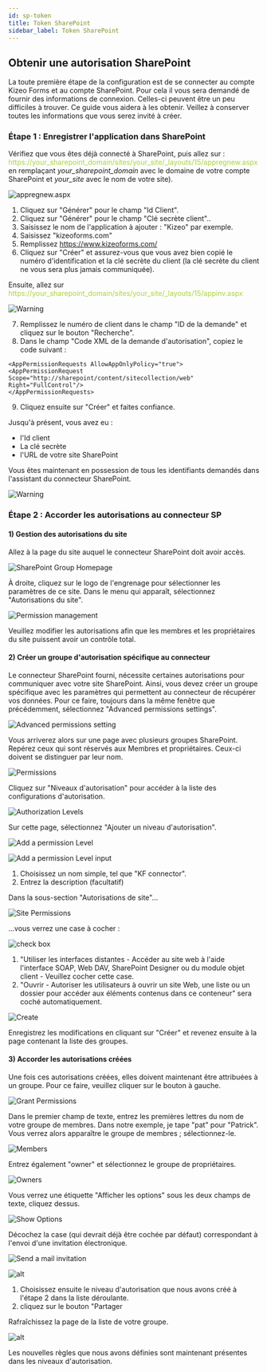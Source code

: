 ```yaml
---
id: sp-token
title: Token SharePoint
sidebar_label: Token SharePoint
---
```


## Obtenir une autorisation SharePoint

La toute première étape de la configuration est de se connecter au compte Kizeo Forms et au compte SharePoint. Pour cela il vous sera demandé de fournir des informations de connexion.
Celles-ci peuvent être un peu difficiles à trouver. Ce guide vous aidera à les obtenir.
Veillez à conserver toutes les informations que vous serez invité à créer.

### Étape 1 : Enregistrer l'application dans SharePoint

Vérifiez que vous êtes déjà connecté à SharePoint, puis allez sur :
<span style="color:#ABD33D">https://your_sharepoint_domain/sites/your_site/_layouts/15/appregnew.aspx</span> en remplaçant *your_sharepoint_domain* avec le domaine de votre compte SharePoint et *your_site* avec le nom de votre site).


![appregnew.aspx][token-01]

1. Cliquez sur "Générer" pour le champ "Id Client".
2. Cliquez sur "Générer" pour le champ "Clé secrète client"..
3. Saisissez le nom de l'application à ajouter : "Kizeo" par exemple.
4. Saisissez "kizeoforms.com"
5. Remplissez https://www.kizeoforms.com/
6. Cliquez sur "Créer" et assurez-vous que vous avez bien copié le numéro d'identification et la clé secrète du client (la clé secrète du client ne vous sera plus jamais communiquée).

Ensuite, allez sur <span style="color:#ABD33D">https://your_sharepoint_domain/sites/your_site/_layouts/15/appinv.aspx</span>

![Warning][token-02]

7. Remplissez le numéro de client dans le champ "ID de la demande" et cliquez sur le bouton "Recherche".
8. Dans le champ "Code XML de la demande d'autorisation", copiez le code suivant :

```
<AppPermissionRequests AllowAppOnlyPolicy="true">
<AppPermissionRequest Scope="http://sharepoint/content/sitecollection/web" Right="FullControl"/>
</AppPermissionRequests>
```

9. Cliquez ensuite sur "Créer" et faites confiance.

Jusqu'à présent, vous avez eu :

- l'Id client
- La clé secrète
- l'URL de votre site SharePoint

Vous êtes maintenant en possession de tous les identifiants demandés dans l'assistant du connecteur SharePoint.

![Warning][token-04]

### Étape 2 : Accorder les autorisations au connecteur SP

#### 1) Gestion des autorisations du site

Allez à la page du site auquel le connecteur SharePoint doit avoir accès.

![SharePoint Group Homepage][token-05]

À droite, cliquez sur le logo de l'engrenage pour sélectionner les paramètres de ce site.
Dans le menu qui apparaît, sélectionnez "Autorisations du site".

![Permission management][token-23]

Veuillez modifier les autorisations afin que les membres et les propriétaires du site puissent avoir
un contrôle total.

#### 2) Créer un groupe d'autorisation spécifique au connecteur

Le connecteur SharePoint fourni, nécessite certaines autorisations pour communiquer avec votre site SharePoint. Ainsi, vous devez créer un groupe spécifique avec les paramètres qui permettent au connecteur de récupérer vos données.
Pour ce faire, toujours dans la même fenêtre que précédemment, sélectionnez "Advanced permissions settings".

![Advanced permissions setting][token-08]

Vous arriverez alors sur une page avec plusieurs groupes SharePoint. Repérez ceux qui sont réservés aux
Membres et propriétaires. Ceux-ci doivent se distinguer par leur nom.

![Permissions][token-09]

Cliquez sur "Niveaux d'autorisation" pour accéder à la liste des configurations d'autorisation.

![Authorization Levels][token-10]

Sur cette page, sélectionnez "Ajouter un niveau d'autorisation".

![Add a permission Level][token-11]

![Add a permission Level input][token-12]

1. Choisissez un nom simple, tel que "KF connector".
2. Entrez la description (facultatif)

Dans la sous-section "Autorisations de site"...

![Site Permissions][token-13]

...vous verrez une case à cocher :

![check box][token-14]

1. "Utiliser les interfaces distantes - Accéder au site web à l'aide l'interface SOAP, Web DAV, SharePoint Designer ou du module objet client - Veuillez cocher cette case.
2. "Ouvrir - Autoriser les utilisateurs à ouvrir un site Web, une liste ou un dossier pour accéder aux éléments contenus dans ce conteneur" sera coché automatiquement.

![Create][token-15]

Enregistrez les modifications en cliquant sur "Créer" et revenez ensuite à la page contenant la liste des groupes. 

#### 3) Accorder les autorisations créées

Une fois ces autorisations créées, elles doivent maintenant être attribuées à un groupe. Pour ce faire, veuillez cliquer sur le bouton à gauche.

![Grant Permissions][token-16]

Dans le premier champ de texte, entrez les premières lettres du nom de votre groupe de membres. Dans notre exemple, je tape "pat" pour "Patrick". Vous verrez alors apparaître le groupe de membres ; sélectionnez-le.

![Members][token-17]

Entrez également "owner" et sélectionnez le groupe de propriétaires.

![Owners][token-18]

Vous verrez une étiquette "Afficher les options" sous les deux champs de texte, cliquez dessus.

![Show Options][token-19]

Décochez la case (qui devrait déjà être cochée par défaut) correspondant à l'envoi d'une invitation électronique.

![Send a mail invitation][token-20]

![alt][token-21]

1. Choisissez ensuite le niveau d'autorisation que nous avons créé à l'étape 2 dans la liste déroulante.
2. cliquez sur le bouton "Partager

Rafraîchissez la page de la liste de votre groupe.

![alt][token-22]

Les nouvelles règles que nous avons définies sont maintenant présentes dans les niveaux d'autorisation.


<!-- ************************** -->
<!-- ***** Pictures List ****** --> 
<!-- ************************** -->

[token-01]: /kizeo-forms-documentations/img/sp/fr/tokenfr-sp-01.png
[token-02]: /kizeo-forms-documentations/img/sp/fr/tokenfr-sp-02.png
[token-03]: /kizeo-forms-documentations/img/sp/fr/tokenfr-sp-03.png
[token-04]: /kizeo-forms-documentations/img/sp/en/token-sp-04.png
[token-05]: /kizeo-forms-documentations/img/sp/fr/tokenfr-sp-05.png
[token-06]: /kizeo-forms-documentations/img/sp/fr/tokenfr-sp-06.png
[token-07]: /kizeo-forms-documentations/img/sp/fr/tokenfr-sp-07.png
[token-08]: /kizeo-forms-documentations/img/sp/fr/tokenfr-sp-08.png
[token-09]: /kizeo-forms-documentations/img/sp/fr/tokenfr-sp-09.png
[token-10]: /kizeo-forms-documentations/img/sp/fr/tokenfr-sp-10.png
[token-11]: /kizeo-forms-documentations/img/sp/fr/tokenfr-sp-11.png
[token-12]: /kizeo-forms-documentations/img/sp/fr/tokenfr-sp-12.png
[token-13]: /kizeo-forms-documentations/img/sp/fr/tokenfr-sp-13.png
[token-14]: /kizeo-forms-documentations/img/sp/fr/tokenfr-sp-14.png
[token-15]: /kizeo-forms-documentations/img/sp/fr/tokenfr-sp-15.png
[token-16]: /kizeo-forms-documentations/img/sp/fr/tokenfr-sp-16.png
[token-17]: /kizeo-forms-documentations/img/sp/fr/tokenfr-sp-17.png
[token-18]: /kizeo-forms-documentations/img/sp/fr/tokenfr-sp-18.png
[token-19]: /kizeo-forms-documentations/img/sp/fr/tokenfr-sp-19.png
[token-20]: /kizeo-forms-documentations/img/sp/fr/tokenfr-sp-20.png
[token-21]: /kizeo-forms-documentations/img/sp/fr/tokenfr-sp-21.png
[token-22]: /kizeo-forms-documentations/img/sp/fr/tokenfr-sp-22.png
[token-23]: /kizeo-forms-documentations/img/sp/en/token-sp-23.png
[separator]: /kizeo-forms-documentations/img/sp/en/installen-09.png
